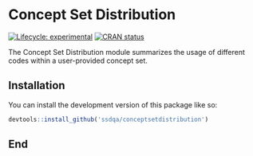 # Concept Set Distribution

<!-- badges: start -->

[![Lifecycle:
experimental](https://img.shields.io/badge/lifecycle-experimental-orange.svg)](https://lifecycle.r-lib.org/articles/stages.html#experimental)
[![CRAN
status](https://www.r-pkg.org/badges/version/expectedvariablespresent)](https://CRAN.R-project.org/package=conceptsetdistribution)
<!-- badges: end -->

The Concept Set Distribution module summarizes the usage of different codes within a user-provided concept set. 

## Installation

You can install the development version of this package like so:

``` r
devtools::install_github('ssdqa/conceptsetdistribution')
```

## End
